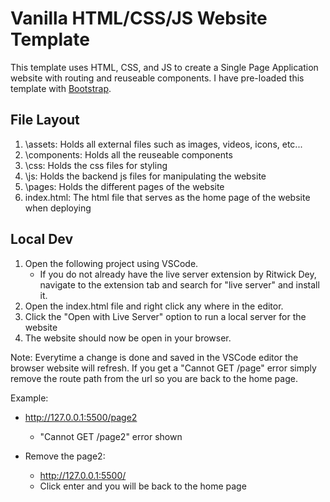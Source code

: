 # Vanilla HTML/CSS/JS Website Template

This template uses HTML, CSS, and JS to create a Single Page Application website with routing and reuseable components. I have pre-loaded this template with [Bootstrap](https://getbootstrap.com).

## File Layout

1. \assets: Holds all external files such as images, videos, icons, etc...
2. \components: Holds all the reuseable components
3. \css: Holds the css files for styling
4. \js: Holds the backend js files for manipulating the website
5. \pages: Holds the different pages of the website
6. index.html: The html file that serves as the home page of the website when deploying

## Local Dev

1. Open the following project using VSCode.
   - If you do not already have the live server extension by Ritwick Dey, navigate to the extension tab and search for "live server" and install it.
2. Open the index.html file and right click any where in the editor.
3. Click the "Open with Live Server" option to run a local server for the website
4. The website should now be open in your browser.

Note: Everytime a change is done and saved in the VSCode editor the browser website will refresh. If you get a "Cannot GET /page" error simply remove the route path from the url so you are back to the home page.

Example:

- http://127.0.0.1:5500/page2

  - "Cannot GET /page2" error shown

- Remove the page2:

  - http://127.0.0.1:5500/
  - Click enter and you will be back to the home page
